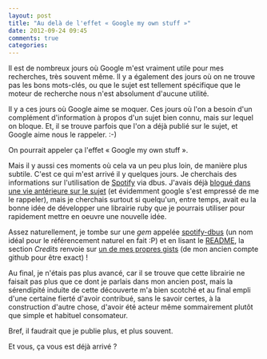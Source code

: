 ```yaml
---
layout: post
title: "Au delà de l'effet « Google my own stuff »"
date: 2012-09-24 09:45
comments: true
categories:
---
```

Il est de nombreux jours où Google m'est vraiment utile pour mes recherches,
très souvent même. Il y a également des jours où on ne trouve pas les bons
mots-clés, ou que le sujet est tellement spécifique que le moteur de
recherche nous n'est absolument d'aucune utilité.

Il y a ces jours où Google aime se moquer. Ces jours où l'on a besoin d'un
complément d'information à propos d'un sujet bien connu, mais sur lequel on
bloque. Et, il se trouve parfois que l'on a déjà publié sur le sujet, et Google
aime nous le rappeler. :-)

On pourrait appeler ça l'effet « Google my own stuff ».

Mais il y aussi ces moments où cela va un peu plus loin, de manière plus
subtile. C'est ce qui m'est arrivé il y quelques jours. Je cherchais des
informations sur l'utilisation de [Spotify](http://www.spotify.com) via dbus.
J'avais déjà [blogué dans une vie antérieure sur le sujet](http://blog.sledge.fr/post/2011/03/30/blacklisting-sur-spotify)
(et évidemment google s'est empressé de me le rappeler), mais je cherchais surtout
si quelqu'un, entre temps, avait eu la bonne idée de développer une librairie
ruby que je pourrais utiliser pour rapidement mettre en oeuvre une nouvelle
idée.

Assez naturellement, je tombe sur une _gem_ appelée [spotify-dbus](https://github.com/mikeycgto/spotify-dbus)
(un nom idéal pour le référencement naturel en fait :P) et en lisant le
[README](https://github.com/mikeycgto/spotify-dbus#credits), la section
_Credits_ renvoie sur [un de mes propres gists](https://gist.github.com/892428) (de mon ancien compte github
pour être exact) !

Au final, je n'étais pas plus avancé, car il se trouve que cette librairie ne
faisait pas plus que ce dont je parlais dans mon ancien post, mais la
sérendipité induite de cette découverte m'a bien scotché et au final empli d'une
certaine fierté d'avoir contribué, sans le savoir certes, à la construction
d'autre chose, d'avoir été acteur même sommairement plutôt que simple et
habituel consomateur.

Bref, il faudrait que je publie plus, et plus souvent.

Et vous, ça vous est déjà arrivé ?
